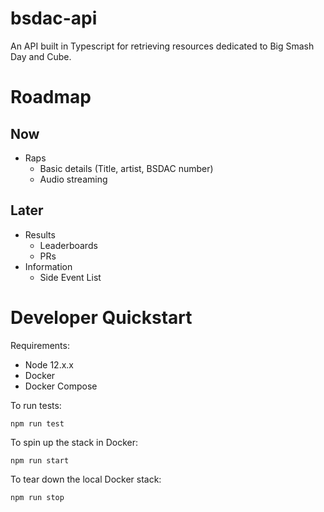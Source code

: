 # bsdac-api
An API built in Typescript for retrieving resources dedicated to Big Smash Day and Cube.

# Roadmap

## Now
- Raps
  - Basic details (Title, artist, BSDAC number)
  - Audio streaming

## Later
- Results
  - Leaderboards
  - PRs
- Information
  - Side Event List

# Developer Quickstart
Requirements:
- Node 12.x.x
- Docker
- Docker Compose

To run tests:
```console
npm run test
```
To spin up the stack in Docker:
```console
npm run start
```

To tear down the local Docker stack:
```console
npm run stop
```